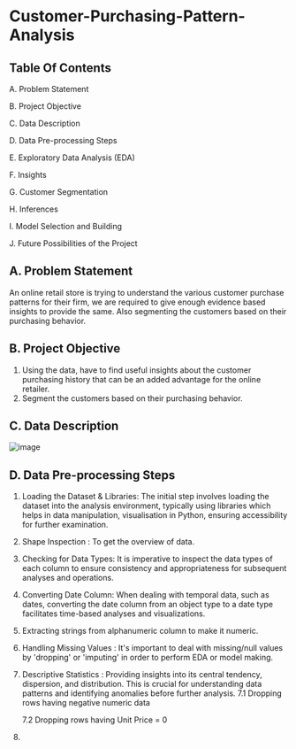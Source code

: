 # Customer-Purchasing-Pattern-Analysis
## Table Of Contents
A. Problem Statement
 
B. Project Objective
 
C. Data Description

D. Data Pre-processing Steps

E. Exploratory Data Analysis (EDA)

F. Insights

G. Customer Segmentation

H. Inferences

I. Model Selection and Building

J. Future Possibilities of the Project

## A. Problem Statement
An online retail store is trying to understand the various customer purchase patterns for their firm, we are required to give enough evidence based insights
to provide the same.
Also segmenting the customers based on their purchasing behavior.

## B. Project Objective
1. Using the data, have to find useful insights about the customer purchasing history
that can be an added advantage for the online retailer.
2. Segment the customers based on their purchasing behavior.

## C. Data Description
![image](https://github.com/user-attachments/assets/d2302b9d-7154-41e0-84c0-afad10defdcb)


## D. Data Pre-processing Steps
1. Loading the Dataset & Libraries: The initial step involves loading the dataset into the analysis environment, typically using libraries which helps in data manipulation, visualisation in Python, ensuring accessibility for further examination.
2. Shape Inspection : To get the overview of data.
3. Checking for Data Types: It is imperative to inspect the data types of each column to ensure consistency and appropriateness for subsequent analyses and operations.
4. Converting Date Column: When dealing with temporal data, such as dates, converting the date column from an object type to a date type facilitates time-based analyses and visualizations.
5. Extracting strings from alphanumeric column to make it numeric.
6. Handling Missing Values : It's important to deal with missing/null values by 'dropping' or 'imputing' in order to perform EDA or model making.
7. Descriptive Statistics : Providing insights into its central tendency, dispersion, and distribution. This is crucial for understanding data patterns and identifying anomalies before further analysis.
   7.1 Dropping rows having negative numeric data
   
   7.2 Dropping rows having Unit Price = 0  
9. 
